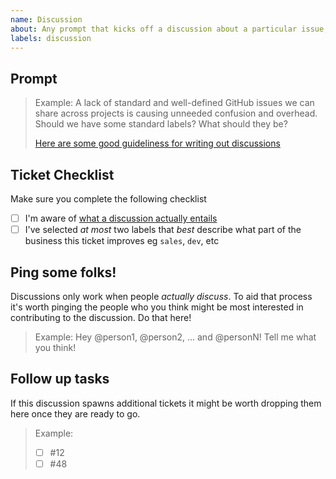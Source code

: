 ```yaml
---
name: Discussion
about: Any prompt that kicks off a discussion about a particular issue, problem or idea. It's the starting point on the journey towards converting thoughts to actionable tasks.
labels: discussion
---
```


## Prompt

> Example: A lack of standard and well-defined GitHub issues we can share across projects is causing unneeded confusion and overhead. Should we have some standard labels? What should they be?
>
> [Here are some good guideliness for writing out discussions](https://docs.thinktandem.io/guides/improve-tandem.html#_1-discussion)

## Ticket Checklist

Make sure you complete the following checklist

- [ ] I'm aware of [what a discussion actually entails](https://docs.thinktandem.io/guides/improve-tandem.html#suggesting-a-change)
- [ ] I've selected _at most_ two labels that _best_ describe what part of the business this ticket improves eg `sales`, `dev`, etc

## Ping some folks!

Discussions only work when people _actually discuss_. To aid that process it's worth pinging the people who you think might be most interested in contributing to the discussion. Do that here!

> Example: Hey @person1, @person2, ... and @personN! Tell me what you think!

## Follow up tasks

If this discussion spawns additional tickets it might be worth dropping them here once they are ready to go.

> Example:
> - [ ] #12
> - [ ] #48

